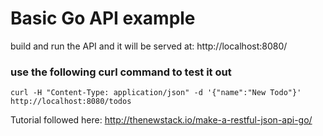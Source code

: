 # Basic Go API example

build and run the API and it will be served at: http://localhost:8080/

### use the following curl command to test it out
```
curl -H "Content-Type: application/json" -d '{"name":"New Todo"}' http://localhost:8080/todos
```

Tutorial followed here: http://thenewstack.io/make-a-restful-json-api-go/
